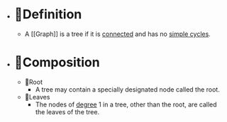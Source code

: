 - # 📝Definition
	- A [[Graph]] is a tree if it is [connected](((6325bc0e-6baf-46a2-a751-05fece4c4751))) and has no [simple cycles](((6325bc3b-e616-45cc-9a3d-ac75edfb9b58))).
- # 🧪Composition
	- 📌Root
		- A tree may contain a specially designated node called the root.
	- 📌Leaves
		- The nodes of [degree](((9e64d31b-914c-4c98-8426-36a2224394c1))) 1 in a tree, other than the root, are called the leaves of the tree.